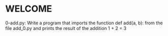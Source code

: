 # WELCOME
0-add.py: Write a program that imports the function def add(a, b): from the file add_0.py and prints the result of the addition 1 + 2 = 3
